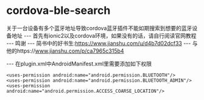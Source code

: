 # cordova-ble-search
关于一台设备有多个蓝牙地址导致cordova蓝牙插件不能如期搜索到想要的蓝牙设备地址
--- 首先有ionic2以及cordova环境，如果没有的话，请自行阅读官网教程
--- 鸣谢
--- 简书中的好书生:https://www.jianshu.com/u/d4b7d02dcf33
--- 与他的https://www.jianshu.com/p/ca7965c315b4

--- 在plugin.xml中AndroidManifest.xml里需要添加如下权限
```
<uses-permission android:name="android.permission.BLUETOOTH"/>
<uses-permission android:name="android.permission.BLUETOOTH_ADMIN"/>
<uses-permission android:name="android.permission.ACCESS_COARSE_LOCATION"/>
```
